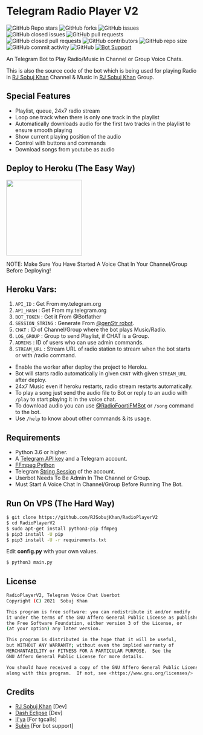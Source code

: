 # Telegram Radio Player V2
![GitHub Repo stars](https://img.shields.io/github/stars/RJSobujKhan/RadioPlayerV2?color=blue&style=flat)
![GitHub forks](https://img.shields.io/github/forks/RJSobujKhan/RadioPlayerV2?color=green&style=flat)
![GitHub issues](https://img.shields.io/github/issues/RJSobujKhan/RadioPlayerV2)
![GitHub closed issues](https://img.shields.io/github/issues-closed/RJSobujKhan/RadioPlayerV2)
![GitHub pull requests](https://img.shields.io/github/issues-pr/RJSobujKhan/RadioPlayerV2)
![GitHub closed pull requests](https://img.shields.io/github/issues-pr-closed/RJSobujKhan/RadioPlayerV2)
![GitHub contributors](https://img.shields.io/github/contributors/RJSobujKhan/RadioPlayerV2?style=flat)
![GitHub repo size](https://img.shields.io/github/repo-size/RJSobujKhan/RadioPlayerV2?color=red)
![GitHub commit activity](https://img.shields.io/github/commit-activity/m/RJSobujKhan/RadioPlayerV2)
![GitHub](https://img.shields.io/github/license/RJSobujKhan/RadioPlayerV2)
[![Bot Support](https://img.shields.io/badge/Radio%20Player%20V2-support%20group-blue)](https://t.me/PremiumAppsAndModAppsFreeGroup)


An Telegram Bot to Play Radio/Music in Channel or Group Voice Chats.

This is also the source code of the bot which is being used for playing
Radio in [RJ Sobuj Khan](https://t.me/PremiumAppsAndModAppsFreeChannel) Channel & Music in [RJ Sobuj Khan](https://t.me/PremiumAppsAndModAppsFreeGroup) Group.

## Special Features

- Playlist, queue, 24x7 radio stream
- Loop one track when there is only one track in the playlist
- Automatically downloads audio for the first two tracks in the playlist to ensure smooth playing
- Show current playing position of the audio
- Control with buttons and commands
- Download songs from youtube as audio

## Deploy to Heroku (The Easy Way)

<p><a href="https://heroku.com/deploy?template=https://github.com/RJSobujKhan/RadioPlayerV2"> <img src="https://img.shields.io/badge/Deploy%20To%20Heroku-blueviolet?style=for-the-badge&logo=heroku" width="200""/></a></p>
NOTE: Make Sure You Have Started A Voice Chat In Your Channel/Group Before Deploying!

## Heroku Vars:
1. `API_ID` : Get From my.telegram.org
2. `API_HASH` : Get From my.telegram.org
3. `BOT_TOKEN` : Get it From @Botfather
4. `SESSION_STRING` : Generate From [@genStr robot](http://t.me/genStr_robot).
5. `CHAT` : ID of Channel/Group where the bot plays Music/Radio.
6. `LOG_GROUP` : Group to send Playlist, if CHAT is a Group.
7. `ADMINS` : ID of users who can use admin commands.
8. `STREAM_URL` : Stream URL of radio station to stream when the bot starts or with /radio command.

- Enable the worker after deploy the project to Heroku.
- Bot will starts radio automatically in given `CHAT` with given `STREAM_URL` after deploy. 
- 24x7 Music even if heroku restarts, radio stream restarts automatically.  
- To play a song just send the audio file to Bot or reply to an audio with `/play` to start playing it in the voice chat.
- To download audio you can use [@RadioFoortiFMBot](http://t.me/RadioFoortiFMBot) or `/song` command to the bot.
- Use `/help` to know about other commands & its usage.

## Requirements

- Python 3.6 or higher.
- A
  [Telegram API key](https://docs.pyrogram.org/intro/quickstart#enjoy-the-api)
  and a Telegram account.
- [FFmpeg Python](https://www.ffmpeg.org/)
- Telegram [String Session](http://t.me/genStr_robot) of the account.
- Userbot Needs To Be Admin In The Channel or Group.
- Must Start A Voice Chat In Channel/Group Before Running The Bot.

## Run On VPS (The Hard Way)

```sh
$ git clone https://github.com/RJSobujKhan/RadioPlayerV2
$ cd RadioPlayerV2
$ sudo apt-get install python3-pip ffmpeg
$ pip3 install -U pip
$ pip3 install -U -r requirements.txt
```
Edit **config.py** with your own values.

```sh
$ python3 main.py
```

## License
```sh
RadioPlayerV2, Telegram Voice Chat Userbot
Copyright (C) 2021  Sobuj Khan

This program is free software: you can redistribute it and/or modify
it under the terms of the GNU Affero General Public License as published by
the Free Software Foundation, either version 3 of the License, or
(at your option) any later version.

This program is distributed in the hope that it will be useful,
but WITHOUT ANY WARRANTY; without even the implied warranty of
MERCHANTABILITY or FITNESS FOR A PARTICULAR PURPOSE.  See the
GNU Affero General Public License for more details.

You should have received a copy of the GNU Affero General Public License
along with this program.  If not, see <https://www.gnu.org/licenses/>
```
## Credits

- [RJ Sobuj Khan](https://github.com/RJSobujKhan) [Dev]
- [Dash Eclipse](https://github.com/dashezup) [Dev]
- [Il'ya](https://github.com/MarshalX) [For tgcalls]
- [Subin](https://github.com/subinps) [For bot support]
